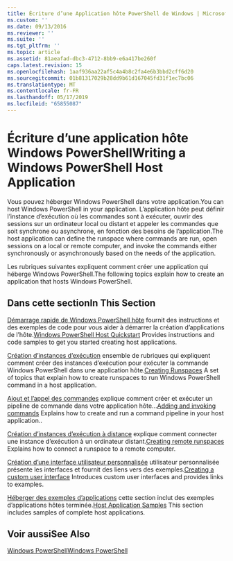 ```yaml
---
title: Écriture d’une Application hôte PowerShell de Windows | Microsoft Docs
ms.custom: ''
ms.date: 09/13/2016
ms.reviewer: ''
ms.suite: ''
ms.tgt_pltfrm: ''
ms.topic: article
ms.assetid: 81aeafad-dbc3-4712-8bb9-e6a417be260f
caps.latest.revision: 15
ms.openlocfilehash: 1aaf936aa22af5c4a4b8c2fa4e6b3bbd2cff6d20
ms.sourcegitcommit: 01b81317029b28dd9b61d167045fd31f1ec7bc06
ms.translationtype: MT
ms.contentlocale: fr-FR
ms.lasthandoff: 05/17/2019
ms.locfileid: "65855087"
---
```

# <a name="writing-a-windows-powershell-host-application"></a><span data-ttu-id="13d95-102">Écriture d’une application hôte Windows PowerShell</span><span class="sxs-lookup"><span data-stu-id="13d95-102">Writing a Windows PowerShell Host Application</span></span>

<span data-ttu-id="13d95-103">Vous pouvez héberger Windows PowerShell dans votre application.</span><span class="sxs-lookup"><span data-stu-id="13d95-103">You can host Windows PowerShell in your application.</span></span> <span data-ttu-id="13d95-104">L’application hôte peut définir l’instance d’exécution où les commandes sont à exécuter, ouvrir des sessions sur un ordinateur local ou distant et appeler les commandes que soit synchrone ou asynchrone, en fonction des besoins de l’application.</span><span class="sxs-lookup"><span data-stu-id="13d95-104">The host application can define the runspace where commands are run, open sessions on a local or remote computer, and invoke the commands either synchronously or asynchronously based on the needs of the application.</span></span>

<span data-ttu-id="13d95-105">Les rubriques suivantes expliquent comment créer une application qui héberge Windows PowerShell.</span><span class="sxs-lookup"><span data-stu-id="13d95-105">The following topics explain how to create an application that hosts Windows PowerShell.</span></span>

## <a name="in-this-section"></a><span data-ttu-id="13d95-106">Dans cette section</span><span class="sxs-lookup"><span data-stu-id="13d95-106">In This Section</span></span>

<span data-ttu-id="13d95-107">[Démarrage rapide de Windows PowerShell hôte](./windows-powershell-host-quickstart.md) fournit des instructions et des exemples de code pour vous aider à démarrer la création d’applications de l’hôte.</span><span class="sxs-lookup"><span data-stu-id="13d95-107">[Windows PowerShell Host Quickstart](./windows-powershell-host-quickstart.md) Provides instructions and code samples to get you started creating host applications.</span></span>

<span data-ttu-id="13d95-108">[Création d’instances d’exécution](./creating-runspaces.md) ensemble de rubriques qui expliquent comment créer des instances d’exécution pour exécuter la commande Windows PowerShell dans une application hôte.</span><span class="sxs-lookup"><span data-stu-id="13d95-108">[Creating Runspaces](./creating-runspaces.md) A set of topics that explain how to create runspaces to run Windows PowerShell command in a host application.</span></span>

<span data-ttu-id="13d95-109">[Ajout et l’appel des commandes](./adding-and-invoking-commands.md) explique comment créer et exécuter un pipeline de commande dans votre application hôte...</span><span class="sxs-lookup"><span data-stu-id="13d95-109">[Adding and invoking commands](./adding-and-invoking-commands.md) Explains how to create and run a command pipeline in your host application..</span></span>

<span data-ttu-id="13d95-110">[Création d’instances d’exécution à distance](./creating-remote-runspaces.md) explique comment connecter une instance d’exécution à un ordinateur distant.</span><span class="sxs-lookup"><span data-stu-id="13d95-110">[Creating remote runspaces](./creating-remote-runspaces.md) Explains how to connect a runspace to a remote computer.</span></span>

<span data-ttu-id="13d95-111">[Création d’une interface utilisateur personnalisée](./creating-a-custom-user-interface.md) utilisateur personnalisée présente les interfaces et fournit des liens vers des exemples.</span><span class="sxs-lookup"><span data-stu-id="13d95-111">[Creating a custom user interface](./creating-a-custom-user-interface.md) Introduces custom user interfaces and provides links to examples.</span></span>

<span data-ttu-id="13d95-112">[Héberger des exemples d’applications](./host-application-samples.md) cette section inclut des exemples d’applications hôtes terminée.</span><span class="sxs-lookup"><span data-stu-id="13d95-112">[Host Application Samples](./host-application-samples.md) This section includes samples of complete host applications.</span></span>

## <a name="see-also"></a><span data-ttu-id="13d95-113">Voir aussi</span><span class="sxs-lookup"><span data-stu-id="13d95-113">See Also</span></span>

[<span data-ttu-id="13d95-114">Windows PowerShell</span><span class="sxs-lookup"><span data-stu-id="13d95-114">Windows PowerShell</span></span>](http://msdn.microsoft.com/en-us/b41a2af3-aec1-402d-8e18-c2c26be461ff)
